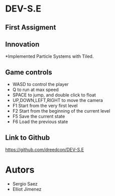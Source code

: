 
# DEV-S.E

## First Assigment

## Innovation
*Implemented Particle Systems with Tiled.

## Game controls
* WASD to control the player
* Q to run at max speed
* SPACE to jump, and double click to float
* UP,DOWN,LEFT,RIGHT to move the camera
* F1 Start from the very first level
* F2 Start from the beginning of the current level
* F5 Save the current state
* F6 Load the previous state

## Link to Github
https://github.com/dreedcon/DEV-S.E

# Autors
* Sergio Saez
* Elliot Jimenez
